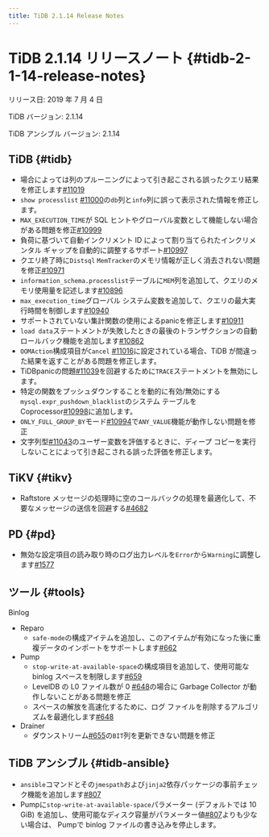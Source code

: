 ```yaml
---
title: TiDB 2.1.14 Release Notes
---
```


# TiDB 2.1.14 リリースノート {#tidb-2-1-14-release-notes}

リリース日: 2019 年 7 月 4 日

TiDB バージョン: 2.1.14

TiDB アンシブル バージョン: 2.1.14

## TiDB {#tidb}

-   場合によっては列のプルーニングによって引き起こされる誤ったクエリ結果を修正します[#11019](https://github.com/pingcap/tidb/pull/11019)
-   `show processlist` [#11000](https://github.com/pingcap/tidb/pull/11000)の`db`列と`info`列に誤って表示された情報を修正します。
-   `MAX_EXECUTION_TIME`が SQL ヒントやグローバル変数として機能しない場合がある問題を修正[#10999](https://github.com/pingcap/tidb/pull/10999)
-   負荷に基づいて自動インクリメント ID によって割り当てられたインクリメンタル ギャップを自動的に調整するサポート[#10997](https://github.com/pingcap/tidb/pull/10997)
-   クエリ終了時に`Distsql` `MemTracker`のメモリ情報が正しく消去されない問題を修正[#10971](https://github.com/pingcap/tidb/pull/10971)
-   `information_schema.processlist`テーブルに`MEM`列を追加して、クエリのメモリ使用量を記述します[#10896](https://github.com/pingcap/tidb/pull/10896)
-   `max_execution_time`グローバル システム変数を追加して、クエリの最大実行時間を制御します[#10940](https://github.com/pingcap/tidb/pull/10940)
-   サポートされていない集計関数の使用によるpanicを修正します[#10911](https://github.com/pingcap/tidb/pull/10911)
-   `load data`ステートメントが失敗したときの最後のトランザクションの自動ロールバック機能を追加します[#10862](https://github.com/pingcap/tidb/pull/10862)
-   `OOMAction`構成項目が`Cancel` [#11016](https://github.com/pingcap/tidb/pull/11016)に設定されている場合、TiDB が間違った結果を返すことがある問題を修正します。
-   TiDBpanicの問題[#11039](https://github.com/pingcap/tidb/pull/11039)を回避するために`TRACE`ステートメントを無効にします。
-   特定の関数をプッシュダウンすることを動的に有効/無効にする`mysql.expr_pushdown_blacklist`のシステム テーブルをCoprocessor[#10998](https://github.com/pingcap/tidb/pull/10998)に追加します。
-   `ONLY_FULL_GROUP_BY`モード[#10994](https://github.com/pingcap/tidb/pull/10994)で`ANY_VALUE`機能が動作しない問題を修正
-   文字列型[#11043](https://github.com/pingcap/tidb/pull/11043)のユーザー変数を評価するときに、ディープ コピーを実行しないことによって引き起こされる誤った評価を修正します。

## TiKV {#tikv}

-   Raftstore メッセージの処理時に空のコールバックの処理を最適化して、不要なメッセージの送信を回避する[#4682](https://github.com/tikv/tikv/pull/4682)

## PD {#pd}

-   無効な設定項目の読み取り時のログ出力レベルを`Error`から`Warning`に調整します[#1577](https://github.com/pingcap/pd/pull/1577)

## ツール {#tools}

Binlog

-   Reparo
    -   `safe-mode`の構成アイテムを追加し、このアイテムが有効になった後に重複データのインポートをサポートします[#662](https://github.com/pingcap/tidb-binlog/pull/662)
-   Pump
    -   `stop-write-at-available-space`の構成項目を追加して、使用可能な binlog スペースを制限します[#659](https://github.com/pingcap/tidb-binlog/pull/659)
    -   LevelDB の L0 ファイル数が 0 [#648](https://github.com/pingcap/tidb-binlog/pull/648)の場合に Garbage Collector が動作しないことがある問題を修正
    -   スペースの解放を高速化するために、ログ ファイルを削除するアルゴリズムを最適化します[#648](https://github.com/pingcap/tidb-binlog/pull/648)
-   Drainer
    -   ダウンストリーム[#655](https://github.com/pingcap/tidb-binlog/pull/655)の`BIT`列を更新できない問題を修正

## TiDB アンシブル {#tidb-ansible}

-   `ansible`コマンドとその`jmespath`および`jinja2`依存パッケージの事前チェック機能を追加します[#807](https://github.com/pingcap/tidb-ansible/pull/807)
-   Pumpに`stop-write-at-available-space`パラメーター (デフォルトでは 10 GiB) を追加し、使用可能なディスク容量がパラメーター値[#807](https://github.com/pingcap/tidb-ansible/pull/807)よりも少ない場合は、 Pumpで binlog ファイルの書き込みを停止します。
